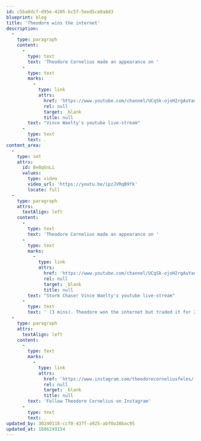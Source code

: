 ```yaml
---
id: c5ba8dcf-d95e-4205-bc5f-5eed5ce0a8d3
blueprint: blog
title: 'Theodore wins the internet'
description:
  -
    type: paragraph
    content:
      -
        type: text
        text: 'Theodore Cornelius made an appearance on '
      -
        type: text
        marks:
          -
            type: link
            attrs:
              href: 'https://www.youtube.com/channel/UCqSk-ojoH2rgAuYadPLJgJA'
              rel: null
              target: _blank
              title: null
        text: "Vince Waelty's youtube live-stream"
      -
        type: text
        text: .
content_area:
  -
    type: set
    attrs:
      id: Be8qGnLi
      values:
        type: video
        video_url: 'https://youtu.be/ipzJVRqB9fk'
        locate: full
  -
    type: paragraph
    attrs:
      textAlign: left
    content:
      -
        type: text
        text: 'Theodore Cornelius made an appearance on '
      -
        type: text
        marks:
          -
            type: link
            attrs:
              href: 'https://www.youtube.com/channel/UCqSk-ojoH2rgAuYadPLJgJA'
              rel: null
              target: _blank
              title: null
        text: "Storm Chaser Vince Waelty's youtube live-stream"
      -
        type: text
        text: ' (3 mins). Theodore won the internet but traded it for 2 Temptation treats and 2 tablespoons of heavy cream. '
  -
    type: paragraph
    attrs:
      textAlign: left
    content:
      -
        type: text
        marks:
          -
            type: link
            attrs:
              href: 'https://www.instagram.com/theodorecorneliusfeles/'
              rel: null
              target: _blank
              title: null
        text: 'Follow Theodore Cornelius on Instagram'
      -
        type: text
        text: .
updated_by: 30240118-ccf0-437f-a925-abf0a38bac95
updated_at: 1686249154
---
```


